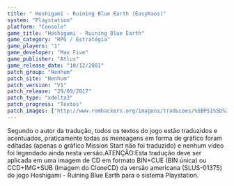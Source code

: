 ```yaml
---
title: " Hoshigami - Ruining Blue Earth (EasyKaos)"
system: "Playstation"
platform: "Console"
game_title: "Hoshigami - Ruining Blue Earth"
game_category: "RPG / Estratégia"
game_players: "1"
game_developer: "Max Five"
game_publisher: "Atlus"
game_release_date: "10/12/2001"
patch_group: "Nenhum"
patch_site: "Nenhum"
patch_version: "V1"
patch_release: "29/09/2017"
patch_type: "xdelta3"
patch_progress: "Textos"
patch_images: ["http://www.romhackers.org/imagens/traducoes/%5BPS1%5D%20Hoshigami%20-%20Ruining%20Blue%20Earth%20EasyKaos%20-%201.jpg","http://www.romhackers.org/imagens/traducoes/%5BPS1%5D%20Hoshigami%20-%20Ruining%20Blue%20Earth%20EasyKaos%20-%202.jpg","http://www.romhackers.org/imagens/traducoes/%5BPS1%5D%20Hoshigami%20-%20Ruining%20Blue%20Earth%20EasyKaos%20-%203.jpg"]
---
```

Segundo o autor da tradução, todos os textos do jogo estão traduzidos e acentuados, praticamente todas as mensagens em forma de gráfico foram editadas (apenas o gráfico Mission Start não foi traduzido) e nenhum vídeo foi legendado ainda nesta versão.ATENÇÃO:Esta tradução deve ser aplicada em uma imagem de CD em formato BIN+CUE (BIN única) ou CCD+IMG+SUB (Imagem do CloneCD) da versão americana (SLUS-01375) do jogo Hoshigami - Ruining Blue Earth para o sistema Playstation.